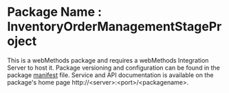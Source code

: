 # Package Name : InventoryOrderManagementStageProject
This is a webMethods package and requires a webMethods Integration Server to host it. Package versioning and configuration can be found in the package [manifest](./InventoryOrderManagementStageProject/manifest.v3) file. Service and API documentation is available on the package's home page http://&lt;server&gt;:&lt;port&gt;/&lt;packagename>.